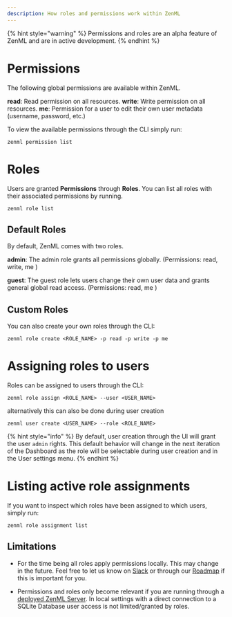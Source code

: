 ```yaml
---
description: How roles and permissions work within ZenML
---
```

{% hint style="warning" %}
Permissions and roles are an alpha feature of ZenML and are in active 
development.
{% endhint %}

# Permissions

The following global permissions are available within ZenML.

**read**: Read permission on all resources.
**write**: Write permission on all resources.
**me**: Permission for a user to edit their own user metadata
(username, password, etc.)

To view the available permissions through the CLI simply run:

`zenml permission list`

# Roles

Users are granted **Permissions** through **Roles**. You can list all roles
with their associated permissions by running.

`zenml role list`

## Default Roles

By default, ZenML comes with two roles.

**admin**: The admin role grants all permissions globally. 
(Permissions: read, write, me )

**guest**: The guest role lets users change their own user data and grants 
general global read access. (Permissions: read, me )

## Custom Roles

You can also create your own roles through the CLI:

`zenml role create <ROLE_NAME> -p read -p write -p me`

# Assigning roles to users

Roles can be assigned to users through the CLI:

`zenml role assign <ROLE_NAME> --user <USER_NAME>`

alternatively this can also be done during user creation 

`zenml user create <USER_NAME> --role <ROLE_NAME>`

{% hint style="info" %}
By default, user creation through the UI will grant the user `admin` rights. 
This default behavior will change in the next iteration of the Dashboard as 
the role will be selectable during user creation and in the User settings menu.
{% endhint %}

# Listing active role assignments

If you want to inspect which roles have been assigned to which users, 
simply run:

`zenml role assignment list`

## Limitations

* For the time being all roles apply permissions locally. This may change in the 
future. Feel free to let us know on 
[Slack](https://zenml.slack.com/join/shared_invite/zt-t4aw242p-K6aCaUjhnxNOrLR7bcAb7g#/shared-invite/email) 
or through our 
[Roadmap](https://zenml.hellonext.co/roadmap) if this is important for you.

* Permissions and roles only become relevant if you are running through a 
[deployed ZenML Server](https://docs.zenml.io/getting-started/deploying-zenml).
In local settings with a direct connection to a SQLite Database user access is
not limited/granted by roles.
